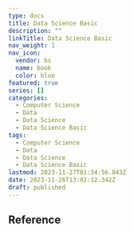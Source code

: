 ```yaml
---
type: docs
title: Data Science Basic
description: ""
linkTitle: Data Science Basic
nav_weight: 1
nav_icon:
  vendor: bs
  name: book
  color: blue
featured: true
series: []
categories:
  - Computer Science
  - Data
  - Data Science
  - Data Science Basic
tags:
  - Computer Science
  - Data
  - Data Science
  - Data Science Basic
lastmod: 2023-11-27T01:34:56.843Z
date: 2023-11-26T13:02:12.342Z
draft: published
---
```


## Reference

